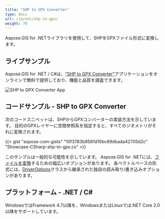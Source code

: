```yaml
---
title: "SHP to GPX Converter"
type: docs
url: /ja/net/shp-to-gpx/
weight: 70
---
```


Aspose.GIS for .NETライブラリを使用して、SHPをGPXファイル形式に変換します。

## **ライブサンプル**

Aspose.GIS for .NET / C#は、["SHP to GPX Converter"](https://products.aspose.app/gis/conversion/shp-to-gpx)アプリケーションをオンラインで無料で提供しており、機能と品質を調査できます。

![SHP to GPX Converter App](conversion.png)

## **コードサンプル - SHP to GPX Converter**

次のコードスニペットは、SHPからGPXコンバーターの実装方法を示しています。 目的のGPXレイヤーに空間参照系を指定すると、すべてのジオメトリがそれに変換されます。

{{< gist "aspose-com-gists" "10f3783b9581d10bc69dbada42705d2c" "Showcase-CSharp-shp-to-gpx.cs" >}}

このサンプルは一般的な可能性を示しています。 Aspose.GIS for .NETには、[ファイルを変換](https://docs.aspose.com/gis/net/vector-layers/)するための幅広いオプションがあります。 各ベクトルベースの形式には、[DriverOptions](https://reference.aspose.com/gis/net/aspose.gis/driveroptions)クラスから継承された独自の読み取り/書き込みオプションがあります。

## **プラットフォーム - .NET / C#**

WindowsではFramework 4.7以降を、WindowsまたはLinuxでは.NET Core 2.0以降をサポートしています。
